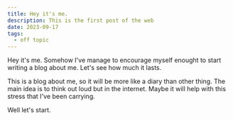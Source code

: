 ```yaml
---
title: Hey it's me.
description: This is the first post of the web
date: 2023-09-17
tags:
  - off topic
---
```


Hey it's me. Somehow I've manage to encourage myself enought to start writing a blog about me. Let's see how much it lasts.

This is a blog about me, so it will be more like a diary than other thing. The main idea is to think out loud but in the internet. Maybe it will help with this stress that I've been carrying.

Well let's start.
